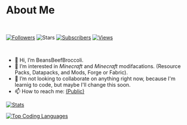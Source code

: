 # About Me

<br>

[![Followers](https://img.shields.io/github/followers/BeansBeefBroccoli)](https://github.com/BeansBeefBroccoli?tab=followers)
![Stars](https://img.shields.io/github/stars/BeansBeefBroccoli)
[![Subscribers](https://img.shields.io/youtube/channel/subscribers/UCIAsZd7B2snEfZPeIsapzhw?style=flat)](https://youtube.com/channel/UCIAsZd7B2snEfZPeIsapzhw)
[![Views](https://img.shields.io/youtube/channel/views/UCIAsZd7B2snEfZPeIsapzhw?style=flat)](https://youtube.com/channel/UCIAsZd7B2snEfZPeIsapzhw)

<br>

- 👋 Hi, I’m BeansBeefBroccoli.
- 👀 I’m interested in *Minecraft* and *Minecraft* modifacations. (Resource Packs, Datapacks, and Mods, Forge or Fabric).
- 💞️ I’m not looking to collaborate on anything right now, because I'm learnig to code, but maybe I'll change this soon.
- 📫 How to reach me: [(Public)](https://github.com/BeansBeefBroccoli/BeansBeefBroccoli/discussions)

[![Stats](https://github-readme-stats.vercel.app/api?username=BeansBeefBroccoli&show_icons=true&theme=dark)](https://github.com/BeansBeefBroccoli)

[![Top Coding Languages](https://github-readme-stats.vercel.app/api/top-langs/?username=BeansBeefBroccoli&layout=compact&theme=dark)](https://github.com/anuraghazra/github-readme-stats)
